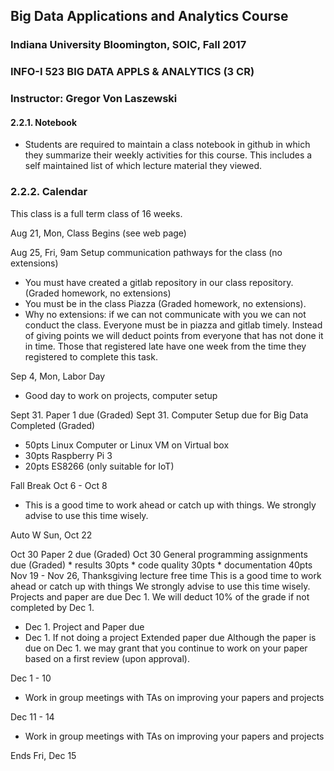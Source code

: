 ## Big Data Applications and Analytics Course
### Indiana University Bloomington, SOIC, Fall 2017
### INFO-I 523  BIG DATA APPLS & ANALYTICS (3 CR)
### Instructor: Gregor Von Laszewski  

#### 2.2.1. Notebook
* Students are required to maintain a class notebook in github in which they summarize their weekly activities for this course. This includes a self maintained list of which lecture material they viewed.

### 2.2.2. Calendar
This class is a full term class of 16 weeks.

Aug 21, Mon, Class Begins (see web page)

Aug 25, Fri, 9am Setup communication pathways for the class (no extensions)
* You must have created a gitlab repository in our class repository. (Graded homework, no extensions)
* You must be in the class Piazza (Graded homework, no extensions).
* Why no extensions: if we can not communicate with you we can not conduct the class. Everyone must be in piazza and gitlab timely. Instead of giving points we will deduct points from everyone that has not done it in time. Those that registered late have one week from the time they registered to complete this task.

Sep 4, Mon, Labor Day
* Good day to work on projects, computer setup

Sept 31. Paper 1 due (Graded)
Sept 31. Computer Setup due for Big Data Completed (Graded)
* 50pts Linux Computer or Linux VM on Virtual box
* 30pts Raspberry Pi 3
* 20pts ES8266 (only suitable for IoT)

Fall Break Oct 6 - Oct 8
* This is a good time to work ahead or catch up with things. We strongly advise to use this time wisely.

Auto W Sun, Oct 22

Oct 30 Paper 2 due (Graded)
Oct 30 General programming assignments due (Graded) * results 30pts * code quality 30pts * documentation 40pts
Nov 19 - Nov 26, Thanksgiving lecture free time
This is a good time to work ahead or catch up with things We strongly advise to use this time wisely. Projects and paper are due Dec 1. We will deduct 10% of the grade if not completed by Dec 1.
* Dec 1. Project and Paper due
* Dec 1. If not doing a project Extended paper due
Although the paper is due on Dec 1. we may grant that you continue to work on your paper based on a first review (upon approval).

Dec 1 - 10
* Work in group meetings with TAs on improving your papers and projects

Dec 11 - 14
* Work in group meetings with TAs on improving your papers and projects

Ends Fri, Dec 15
